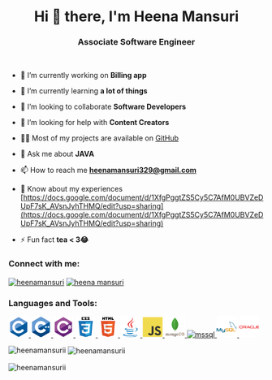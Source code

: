 <h1 align="center">Hi 👋 there, I'm Heena Mansuri</h1>
<h3 align="center">Associate Software Engineer</h3>


<p align="left"> <a href="https://twitter.com/" target="blank"><img src="https://img.shields.io/twitter/follow/?logo=twitter&style=for-the-badge" alt="" /></a> </p>

- 🔭 I’m currently working on **Billing app**

- 🌱 I’m currently learning **a lot of things**

- 👯 I’m looking to collaborate **Software Developers**

- 🤝 I’m looking for help with **Content Creators**

- 👨‍💻 Most of my projects are available on [GitHub](GitHub)

- 💬 Ask me about **JAVA**

- 📫 How to reach me **heenamansuri329@gmail.com**

- 📄 Know about my experiences [https://docs.google.com/document/d/1XfgPggtZS5Cy5C7AfM0UBVZeDUpF7sK_AVsnJyhTHMQ/edit?usp=sharing](https://docs.google.com/document/d/1XfgPggtZS5Cy5C7AfM0UBVZeDUpF7sK_AVsnJyhTHMQ/edit?usp=sharing)

- ⚡ Fun fact **tea < 3😂**

<h3 align="left">Connect with me:</h3>
<p align="left">
<a href="https://linkedin.com/in/heenamansuri" target="blank"><img align="center" src="https://raw.githubusercontent.com/rahuldkjain/github-profile-readme-generator/master/src/images/icons/Social/linked-in-alt.svg" alt="heenamansuri" height="30" width="40" /></a>
<a href="https://www.youtube.com/c/heena mansuri" target="blank"><img align="center" src="https://raw.githubusercontent.com/rahuldkjain/github-profile-readme-generator/master/src/images/icons/Social/youtube.svg" alt="heena mansuri" height="30" width="40" /></a>
</p>

<h3 align="left">Languages and Tools:</h3>
<p align="left"> <a href="https://www.cprogramming.com/" target="_blank" rel="noreferrer"> <img src="https://raw.githubusercontent.com/devicons/devicon/master/icons/c/c-original.svg" alt="c" width="40" height="40"/> </a> <a href="https://www.w3schools.com/cpp/" target="_blank" rel="noreferrer"> <img src="https://raw.githubusercontent.com/devicons/devicon/master/icons/cplusplus/cplusplus-original.svg" alt="cplusplus" width="40" height="40"/> </a> <a href="https://www.w3schools.com/cs/" target="_blank" rel="noreferrer"> <img src="https://raw.githubusercontent.com/devicons/devicon/master/icons/csharp/csharp-original.svg" alt="csharp" width="40" height="40"/> </a> <a href="https://www.w3schools.com/css/" target="_blank" rel="noreferrer"> <img src="https://raw.githubusercontent.com/devicons/devicon/master/icons/css3/css3-original-wordmark.svg" alt="css3" width="40" height="40"/> </a> <a href="https://www.w3.org/html/" target="_blank" rel="noreferrer"> <img src="https://raw.githubusercontent.com/devicons/devicon/master/icons/html5/html5-original-wordmark.svg" alt="html5" width="40" height="40"/> </a> <a href="https://www.java.com" target="_blank" rel="noreferrer"> <img src="https://raw.githubusercontent.com/devicons/devicon/master/icons/java/java-original.svg" alt="java" width="40" height="40"/> </a> <a href="https://developer.mozilla.org/en-US/docs/Web/JavaScript" target="_blank" rel="noreferrer"> <img src="https://raw.githubusercontent.com/devicons/devicon/master/icons/javascript/javascript-original.svg" alt="javascript" width="40" height="40"/> </a> <a href="https://www.mongodb.com/" target="_blank" rel="noreferrer"> <img src="https://raw.githubusercontent.com/devicons/devicon/master/icons/mongodb/mongodb-original-wordmark.svg" alt="mongodb" width="40" height="40"/> </a> <a href="https://www.microsoft.com/en-us/sql-server" target="_blank" rel="noreferrer"> <img src="https://www.svgrepo.com/show/303229/microsoft-sql-server-logo.svg" alt="mssql" width="40" height="40"/> </a> <a href="https://www.mysql.com/" target="_blank" rel="noreferrer"> <img src="https://raw.githubusercontent.com/devicons/devicon/master/icons/mysql/mysql-original-wordmark.svg" alt="mysql" width="40" height="40"/> </a> <a href="https://www.oracle.com/" target="_blank" rel="noreferrer"> <img src="https://raw.githubusercontent.com/devicons/devicon/master/icons/oracle/oracle-original.svg" alt="oracle" width="40" height="40"/> </a> </p>

<p><img align="left" src="https://github-readme-stats.vercel.app/api/top-langs?username=heenamansurii&show_icons=true&locale=en&layout=compact" alt="heenamansurii" /></p>

<p>&nbsp;<img align="center" src="https://github-readme-stats.vercel.app/api?username=heenamansurii&show_icons=true&locale=en" alt="heenamansurii" /></p>

<p><img align="center" src="https://github-readme-streak-stats.herokuapp.com/?user=heenamansurii&" alt="heenamansurii" /></p>
